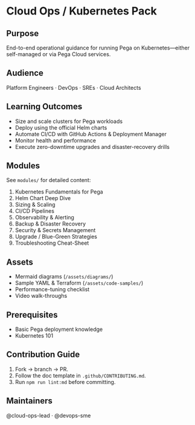 # Cloud Ops / Kubernetes Pack

## Purpose
End-to-end operational guidance for running Pega on Kubernetes—either self-managed or via Pega Cloud services.

## Audience
Platform Engineers · DevOps · SREs · Cloud Architects

## Learning Outcomes
- Size and scale clusters for Pega workloads  
- Deploy using the official Helm charts  
- Automate CI/CD with GitHub Actions & Deployment Manager  
- Monitor health and performance  
- Execute zero-downtime upgrades and disaster-recovery drills

## Modules
See `modules/` for detailed content:
1. Kubernetes Fundamentals for Pega  
2. Helm Chart Deep Dive  
3. Sizing & Scaling  
4. CI/CD Pipelines  
5. Observability & Alerting  
6. Backup & Disaster Recovery  
7. Security & Secrets Management  
8. Upgrade / Blue-Green Strategies  
9. Troubleshooting Cheat-Sheet

## Assets
- Mermaid diagrams (`/assets/diagrams/`)  
- Sample YAML & Terraform (`/assets/code-samples/`)  
- Performance-tuning checklist  
- Video walk-throughs

## Prerequisites
- Basic Pega deployment knowledge  
- Kubernetes 101

## Contribution Guide
1. Fork → branch → PR.  
2. Follow the doc template in `.github/CONTRIBUTING.md`.  
3. Run `npm run lint:md` before committing.

## Maintainers
@cloud-ops-lead · @devops-sme
